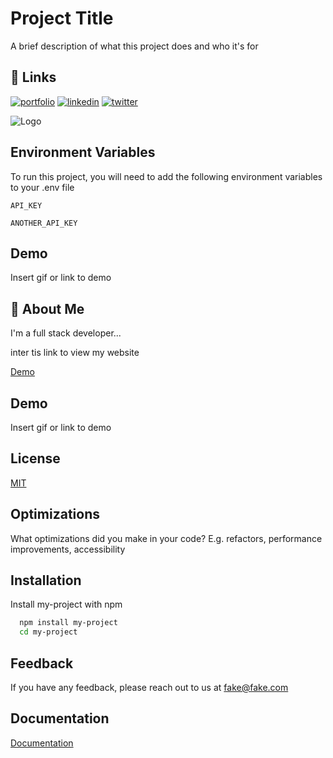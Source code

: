 
# Project Title

A brief description of what this project does and who it's for


## 🔗 Links
[![portfolio](https://img.shields.io/badge/my_portfolio-000?style=for-the-badge&logo=ko-fi&logoColor=white)](https://katherineoelsner.com/)
[![linkedin](https://img.shields.io/badge/linkedin-0A66C2?style=for-the-badge&logo=linkedin&logoColor=white)](https://www.linkedin.com/)
[![twitter](https://img.shields.io/badge/twitter-1DA1F2?style=for-the-badge&logo=twitter&logoColor=white)](https://twitter.com/)


![Logo](https://dev-to-uploads.s3.amazonaws.com/uploads/articles/th5xamgrr6se0x5ro4g6.png)


## Environment Variables

To run this project, you will need to add the following environment variables to your .env file

`API_KEY`

`ANOTHER_API_KEY`


## Demo

Insert gif or link to demo


## 🚀 About Me
I'm a full stack developer...


inter tis link to view my website

[Demo]([https://linktodocumentation](https://odeyseed167-creator.github.io/lec-7/))


## Demo

Insert gif or link to demo



## License

[MIT](https://choosealicense.com/licenses/mit/)


## Optimizations

What optimizations did you make in your code? E.g. refactors, performance improvements, accessibility


## Installation

Install my-project with npm

```bash
  npm install my-project
  cd my-project
```
    
## Feedback

If you have any feedback, please reach out to us at fake@fake.com

## Documentation

[Documentation](https://linktodocumentation)
